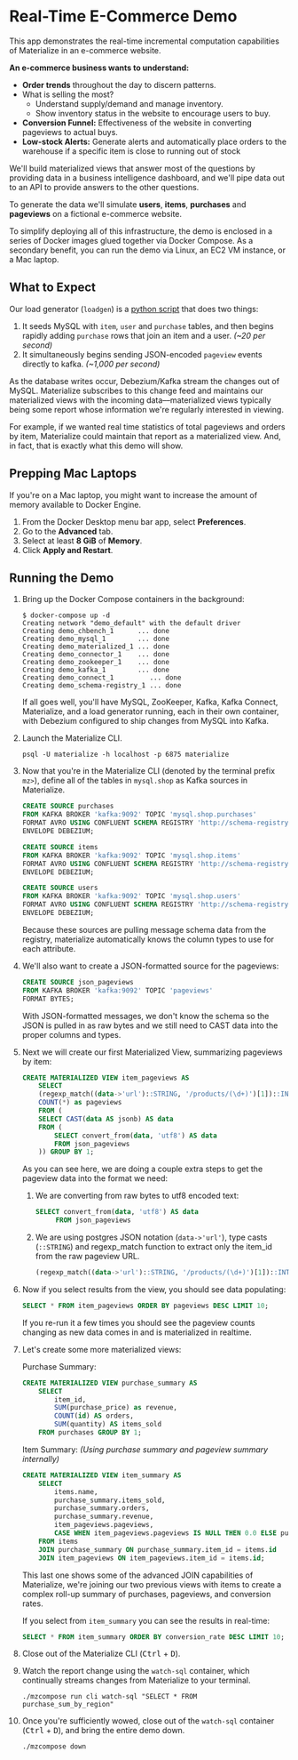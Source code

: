 # Real-Time E-Commerce Demo

This app demonstrates the real-time incremental computation capabilities of Materialize in an e-commerce website.

**An e-commerce business wants to understand:**

- **Order trends** throughout the day to discern patterns.
- What is selling the most?
  - Understand supply/demand and manage inventory.
  - Show inventory status in the website to encourage users to buy.
- **Conversion Funnel:** Effectiveness of the website in converting pageviews to actual buys.
- **Low-stock Alerts:** Generate alerts and automatically place orders to the warehouse if a specific item is close to running out of stock

We'll build materialized views that answer most of the questions by providing data in a business intelligence dashboard, and we'll pipe data out to an API to provide answers to the other questions.

To generate the data we'll simulate **users**, **items**, **purchases** and **pageviews** on a fictional e-commerce website.

To simplify deploying all of this infrastructure, the demo is enclosed in a series of Docker images glued together via Docker Compose. As a secondary benefit, you can run the demo via Linux, an EC2 VM instance, or a Mac laptop.

## What to Expect

Our load generator (`loadgen`) is a [python script](loadgen/generate_load.py) that does two things:

1. It seeds MySQL with `item`, `user` and `purchase` tables, and then begins rapidly adding `purchase` rows that join an item and a user. _(~20 per second)_
2. It simultaneously begins sending JSON-encoded `pageview` events directly to kafka. _(~1,000 per second)_

As the database writes occur, Debezium/Kafka stream the changes out of MySQL. Materialize subscribes to this change feed and maintains our materialized views with the incoming data––materialized views typically being some report whose information we're regularly interested in viewing.

For example, if we wanted real time statistics of total pageviews and orders by item, Materialize could maintain that report as a materialized view. And, in fact,
that is exactly what this demo will show.

## Prepping Mac Laptops

If you're on a Mac laptop, you might want to increase the amount of memory
available to Docker Engine.

1. From the Docker Desktop menu bar app, select **Preferences**.
1. Go to the **Advanced** tab.
1. Select at least **8 GiB** of **Memory**.
1. Click **Apply and Restart**.

## Running the Demo

1. Bring up the Docker Compose containers in the background:

    ```shell session
    $ docker-compose up -d
    Creating network "demo_default" with the default driver
    Creating demo_chbench_1      ... done
    Creating demo_mysql_1        ... done
    Creating demo_materialized_1 ... done
    Creating demo_connector_1    ... done
    Creating demo_zookeeper_1    ... done
    Creating demo_kafka_1        ... done
    Creating demo_connect_1         ... done
    Creating demo_schema-registry_1 ... done
    ```

    If all goes well, you'll have MySQL, ZooKeeper, Kafka, Kafka Connect,
    Materialize, and a load generator running, each in their own container, with
    Debezium configured to ship changes from MySQL into Kafka.

2. Launch the Materialize CLI.

    ```shell session
    psql -U materialize -h localhost -p 6875 materialize
    ```

3. Now that you're in the Materialize CLI (denoted by the terminal prefix
   `mz>`), define all of the tables in `mysql.shop` as Kafka sources in
   Materialize.

    ```sql
    CREATE SOURCE purchases
    FROM KAFKA BROKER 'kafka:9092' TOPIC 'mysql.shop.purchases'
    FORMAT AVRO USING CONFLUENT SCHEMA REGISTRY 'http://schema-registry:8081'
    ENVELOPE DEBEZIUM;

    CREATE SOURCE items
    FROM KAFKA BROKER 'kafka:9092' TOPIC 'mysql.shop.items'
    FORMAT AVRO USING CONFLUENT SCHEMA REGISTRY 'http://schema-registry:8081'
    ENVELOPE DEBEZIUM;

    CREATE SOURCE users
    FROM KAFKA BROKER 'kafka:9092' TOPIC 'mysql.shop.users'
    FORMAT AVRO USING CONFLUENT SCHEMA REGISTRY 'http://schema-registry:8081'
    ENVELOPE DEBEZIUM;
    ```

    Because these sources are pulling message schema data from the registry, materialize automatically knows the column types to use for each attribute.

4. We'll also want to create a JSON-formatted source for the pageviews:

    ```sql
    CREATE SOURCE json_pageviews
    FROM KAFKA BROKER 'kafka:9092' TOPIC 'pageviews'
    FORMAT BYTES;
    ```

    With JSON-formatted messages, we don't know the schema so the JSON is pulled in as raw bytes and we still need to CAST data into the proper columns and types.

5. Next we will create our first Materialized View, summarizing pageviews by item:

    ```sql
    CREATE MATERIALIZED VIEW item_pageviews AS
        SELECT
        (regexp_match((data->'url')::STRING, '/products/(\d+)')[1])::INT AS item_id,
        COUNT(*) as pageviews
        FROM (
        SELECT CAST(data AS jsonb) AS data
        FROM (
            SELECT convert_from(data, 'utf8') AS data
            FROM json_pageviews
        )) GROUP BY 1;
    ```

    As you can see here, we are doing a couple extra steps to get the pageview data into the format we need:

    1. We are converting from raw bytes to utf8 encoded text:

       ```sql
       SELECT convert_from(data, 'utf8') AS data
            FROM json_pageviews
        ```

    2. We are using postgres JSON notation (`data->'url'`), type casts (`::STRING`) and regexp_match function to extract only the item_id from the raw pageview URL.

       ```sql
       (regexp_match((data->'url')::STRING, '/products/(\d+)')[1])::INT AS item_id,
       ```

6. Now if you select results from the view, you should see data populating:

    ```sql
    SELECT * FROM item_pageviews ORDER BY pageviews DESC LIMIT 10;
    ```

    If you re-run it a few times you should see the pageview counts changing as new data comes in and is materialized in realtime.

7. Let's create some more materialized views:

    Purchase Summary:

    ```sql
    CREATE MATERIALIZED VIEW purchase_summary AS 
        SELECT
            item_id,
            SUM(purchase_price) as revenue,
            COUNT(id) AS orders,
            SUM(quantity) AS items_sold
        FROM purchases GROUP BY 1;
    ```

    Item Summary: _(Using purchase summary and pageview summary internally)_

    ```sql
    CREATE MATERIALIZED VIEW item_summary AS
        SELECT
            items.name,
            purchase_summary.items_sold,
            purchase_summary.orders,
            purchase_summary.revenue,
            item_pageviews.pageviews,
            CASE WHEN item_pageviews.pageviews IS NULL THEN 0.0 ELSE purchase_summary.orders / item_pageviews.pageviews::FLOAT END AS conversion_rate
        FROM items
        JOIN purchase_summary ON purchase_summary.item_id = items.id
        JOIN item_pageviews ON item_pageviews.item_id = items.id;
    ```

    This last one shows some of the advanced JOIN capabilities of Materialize, we're joining our two previous views with items to create a complex roll-up summary of purchases, pageviews, and conversion rates.

    If you select from `item_summary` you can see the results in real-time:

    ```sql
    SELECT * FROM item_summary ORDER BY conversion_rate DESC LIMIT 10;
    ```

8. Close out of the Materialize CLI (<kbd>Ctrl</kbd> + <kbd>D</kbd>).

9. Watch the report change using the `watch-sql` container, which continually
   streams changes from Materialize to your terminal.

    ```shell
    ./mzcompose run cli watch-sql "SELECT * FROM purchase_sum_by_region"
    ```

11. Once you're sufficiently wowed, close out of the `watch-sql` container
   (<kbd>Ctrl</kbd> + <kbd>D</kbd>), and bring the entire demo down.

    ```shell
    ./mzcompose down
    ```
